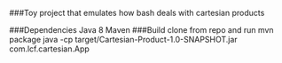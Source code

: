 ###Toy project that emulates how bash deals with cartesian products

###Dependencies
Java 8
Maven
###Build
clone from repo and run mvn package
java -cp target/Cartesian-Product-1.0-SNAPSHOT.jar com.lcf.cartesian.App
